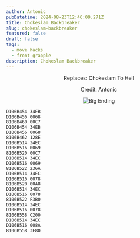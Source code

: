 ```yaml
---
author: Antonic
pubDatetime: 2024-08-23T12:46:09.271Z
title: Chokeslam Backbreaker
slug: chokeslam-backbreaker
featured: false
draft: false
tags:
  - move hacks
  - front grapple
description: Chokeslam Backbreaker
---
```

<center>
Replaces: Chokeslam To Hell <p>
Credit: Antonic

![Big Ending](../assets/chokeslam-backbreaker.gif)
</center>

```text
D106B454 34EB
D106B456 0068
8106B460 00C7
D106B454 34EB
D106B456 0068
8106B462 128E
D106B514 34EC
D106B516 0069
8106B520 00C7
D106B514 34EC
D106B516 0069
8106B522 236A
D106B514 34EC
D106B516 0078
8106B520 00A8
D106B514 34EC
D106B516 0078
8106B522 F3B0
D106B514 34EC
D106B516 0078
8106B558 C200
D106B514 34EC
D106B516 008A
8106B558 3F80
```
